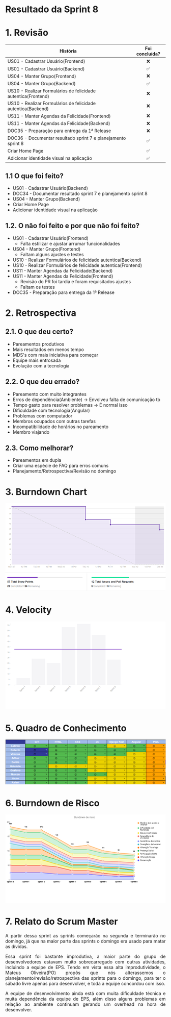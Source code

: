 # Resultado da Sprint 8

 # 1. Revisão

| História | Foi concluída? |
| -------- | :----: |
| US01 - Cadastrar Usuário(Frontend) | :x: |
| US01 - Cadastrar Usuário(Backend) | :white_check_mark: |
| US04 - Manter Grupo(Frontend) | :x: |
| US04 - Manter Grupo(Backend) | :white_check_mark: |
| US10 - Realizar Formulários de felicidade autentica(Frontend) | :x: |
| US10 - Realizar Formulários de felicidade autentica(Backend) | :x: |
| US11 - Manter Agendas da Felicidade(Frontend) | :x: |
| US11 - Manter Agendas da Felicidade(Backend) | :x: |
| DOC35 - Preparação para entrega da 1ª Release | :x: |
| DOC36 - Documentar resultado sprint 7 e planejamento sprint 8 | :white_check_mark: |
| Criar Home Page | :white_check_mark: |
| Adicionar identidade visual na aplicação | :white_check_mark: |


## 1.1 O que foi feito?
* US01 - Cadastrar Usuário(Backend)
* DOC34 - Documentar resultado sprint 7 e planejamento sprint 8
* US04 - Manter Grupo(Backend)
* Criar Home Page
* Adicionar identidade visual na aplicação

## 1.2. O não foi feito e por que não foi feito?
* US01 - Cadastrar Usuário(Frontend)
    * Falta estilizar e ajustar arrumar funcionalidades
* US04 - Manter Grupo(Frontend)
    * Faltam alguns ajustes e testes
* US10 - Realizar Formulários de felicidade autentica(Backend)
* US10 - Realizar Formulários de felicidade autentica(Frontend)
* US11 - Manter Agendas da Felicidade(Backend)
* US11 - Manter Agendas da Felicidade(Frontend)
    * Revisão do PR foi tardia e foram requisitados ajustes
    * Faltam os testes
* DOC35 - Preparação para entrega da 1ª Release

# 2. Retrospectiva

## 2.1. O que deu certo?  

* Pareamentos produtivos
* Mais resultados em menos tempo
* MDS's com mais iniciativa para começar
* Equipe mais entrosada
* Evolução com a tecnologia


## 2.2. O que deu errado? 

* Pareamento com muito integrantes
* Erros de dependência(Ambiente) -> Envolveu falta de comunicação tb
* Tempo gasto para resolver problemas -> É normal isso
* Dificuldade com tecnologia(Angular)
* Problemas com computador
* Membros ocupados com outras tarefas
* Incompatibilidade de horários no pareamento
* Membro viajando

## 2.3. Como melhorar?
* Pareamentos em dupla
* Criar uma espécie de FAQ para erros comuns
* Planejamento/Retrospectiva/Revisão no domingo



# 3. Burndown Chart
![Sprint 8 - Burndown](../../assets/img/burndown/burndown8.png)

# 4. Velocity
![Sprint 8 - Velocity](../../assets/img/velocity/velocity8.png)

# 5. Quadro de Conhecimento
![Sprint 8 - Quadro de conhecimento](../../assets/img/quadro_conhecimento/quadro_conhecimento8.png)

# 6. Burndown de Risco
![Sprint 8 - Burndown de Risco](../../assets/img/burndown_risco/burndown_risco8.png)

# 7. Relato do Scrum Master
<p align = "justify">
    A partir dessa sprint as sprints começarão na segunda e terminarão no domingo, já que na maior parte das sprints o domingo era usado para matar as dívidas.
</p>
<p align = "justify">
    Essa sprint foi bastante improdutiva, a maior parte do grupo de desenvolvedores estavam muito sobrecarregado com outras atividades, incluindo a equipe de EPS. Tendo em vista essa alta improdutividade, o Mateus Oliveira(PO) propôs que nós alterassemos o planejamento/revisão/retrospectiva das sprints para o domingo, para ter o sábado livre apenas para desenvolver, e toda a equipe concordou com isso.
</p>
<p align = "justify">
    A equipe de desenvolvimento ainda está com muita dificuldade técnica e muita dependência da equipe de EPS, além disso alguns problemas em relação ao ambiente continuam gerando um overhead na hora de desenvolver.
</p>




